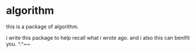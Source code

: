 algorithm
=========

this is a package of algorithm.

i write this package to help recall what i wrote ago.
and i also this can benifit you.  ^.^~~
